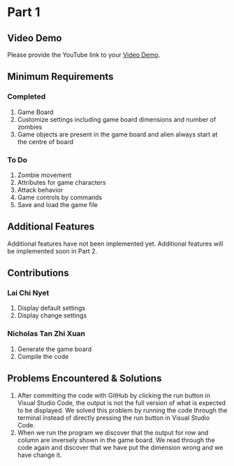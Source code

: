 # Part 1

## Video Demo

Please provide the YouTube link to your [Video Demo](https://www.youtube.com/watch?v=-SVhHg94o3w).

## Minimum Requirements

### Completed

1. Game Board
2. Customize settings including game board dimensions and number of zombies
3. Game objects are present in the game board and alien always start at the centre of board

### To Do

1. Zombie movement
2. Attributes for game characters
3. Attack behavior
4. Game controls by commands
5. Save and load the game file

## Additional Features

Additional features have not been implemented yet. Additional features will be implemented soon in Part 2.

## Contributions

### Lai Chi Nyet

1. Display default settings 
2. Display change settings

### Nicholas Tan Zhi Xuan

1. Generate the game board
2. Compile the code


## Problems Encountered & Solutions

1. After committing the code with GitHub by clicking the run button in Visual Studio Code, the output is not the full version of what is expected to be displayed. We solved this problem  by running the code through the terminal instead of directly pressing the run button in Visual Studio Code. 
2. When we run the program we discover that the output for row and column are inversely shown in the game board. We read through the code again and discover that we have put the dimension wrong and we have change it. 


